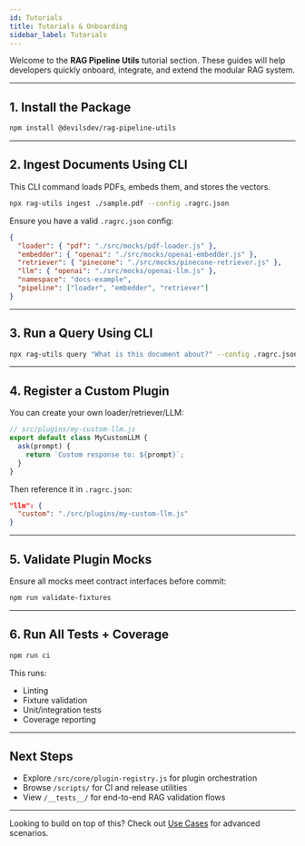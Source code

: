 ```yaml
---
id: Tutorials
title: Tutorials & Onboarding
sidebar_label: Tutorials
---
```


Welcome to the **RAG Pipeline Utils** tutorial section. These guides will help developers quickly onboard, integrate, and extend the modular RAG system.

---

##  1. Install the Package

```bash
npm install @devilsdev/rag-pipeline-utils
```

---

## 2. Ingest Documents Using CLI

This CLI command loads PDFs, embeds them, and stores the vectors.

```bash
npx rag-utils ingest ./sample.pdf --config .ragrc.json
```

Ensure you have a valid `.ragrc.json` config:

```json
{
  "loader": { "pdf": "./src/mocks/pdf-loader.js" },
  "embedder": { "openai": "./src/mocks/openai-embedder.js" },
  "retriever": { "pinecone": "./src/mocks/pinecone-retriever.js" },
  "llm": { "openai": "./src/mocks/openai-llm.js" },
  "namespace": "docs-example",
  "pipeline": ["loader", "embedder", "retriever"]
}
```

---

## 3. Run a Query Using CLI

```bash
npx rag-utils query "What is this document about?" --config .ragrc.json
```

---

## 4. Register a Custom Plugin

You can create your own loader/retriever/LLM:

```js
// src/plugins/my-custom-llm.js
export default class MyCustomLLM {
  ask(prompt) {
    return `Custom response to: ${prompt}`;
  }
}
```

Then reference it in `.ragrc.json`:

```json
"llm": {
  "custom": "./src/plugins/my-custom-llm.js"
}
```

---

## 5. Validate Plugin Mocks

Ensure all mocks meet contract interfaces before commit:

```bash
npm run validate-fixtures
```

---

## 6. Run All Tests + Coverage

```bash
npm run ci
```

This runs:

-  Linting
-  Fixture validation
-  Unit/integration tests
-  Coverage reporting

---

## Next Steps

- Explore `/src/core/plugin-registry.js` for plugin orchestration
- Browse `/scripts/` for CI and release utilities
- View `/__tests__/` for end-to-end RAG validation flows

---

Looking to build on top of this? Check out [Use Cases](./Use-Cases.md) for advanced scenarios.